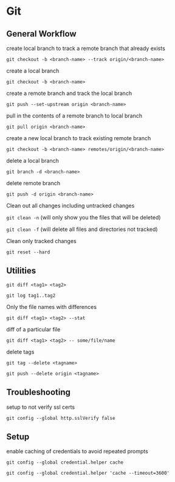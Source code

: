 # Git

## General Workflow

create local branch to track a remote branch that already exists

`git checkout -b <branch-name> --track origin/<branch-name>`

create a local branch

`git checkout -b <branch-name>`

create a remote branch and track the local branch

`git push --set-upstream origin <branch-name>`

pull in the contents of a remote branch to local branch

`git pull origin <branch-name>`

create a new local branch to track existing remote branch

`git checkout -b <branch-name> remotes/origin/<branch-name>`

delete a local branch

`git branch -d <branch-name>`

delete remote branch

`git push -d origin <branch-name>`

Clean out all changes including untracked changes

`git clean -n` (will only show you the files that will be deleted)

`git clean -f` (will delete all files and directories not tracked)

Clean only tracked changes

`git reset --hard`

## Utilities

`git diff <tag1> <tag2>`

`git log tag1..tag2`

Only the file names with differences

`git diff <tag1> <tag2> --stat`

diff of a particular file

`git diff <tag1> <tag2> -- some/file/name`

delete tags

`git tag --delete <tagname>`

`git push --delete origin <tagname>`

## Troubleshooting

setup to not verify ssl certs

`git config --global http.sslVerify false`

## Setup

enable caching of credentials to avoid repeated prompts

`git config --global credential.helper cache`

`git config --global credential.helper 'cache --timeout=3600'`